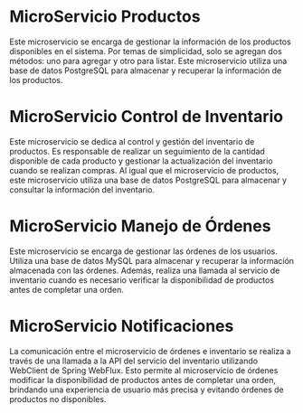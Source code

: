 # MicroServicio Productos
Este microservicio se encarga de gestionar la información de los productos disponibles en el sistema. Por temas de simplicidad, solo se agregan dos métodos: uno para agregar y otro para listar. Este microservicio utiliza una base de datos PostgreSQL para almacenar y recuperar la información de los productos.

# MicroServicio Control de Inventario
Este microservicio se dedica al control y gestión del inventario de productos. Es responsable de realizar un seguimiento de la cantidad disponible de cada producto y gestionar la actualización del inventario cuando se realizan compras. Al igual que el microservicio de productos, este microservicio utiliza una base de datos PostgreSQL para almacenar y consultar la información del inventario.

# MicroServicio Manejo de Órdenes
Este microservicio se encarga de gestionar las órdenes de los usuarios. Utiliza una base de datos MySQL para almacenar y recuperar la información almacenada con las órdenes. Además, realiza una llamada al servicio de inventario cuando es necesario verificar la disponibilidad de productos antes de completar una orden.

# MicroServicio Notificaciones
La comunicación entre el microservicio de órdenes e inventario se realiza a través de una llamada a la API del servicio del inventario utilizando WebClient de Spring WebFlux. Esto permite al microservicio de órdenes modificar la disponibilidad de productos antes de completar una orden, brindando una experiencia de usuario más precisa y evitando órdenes de productos no disponibles.
